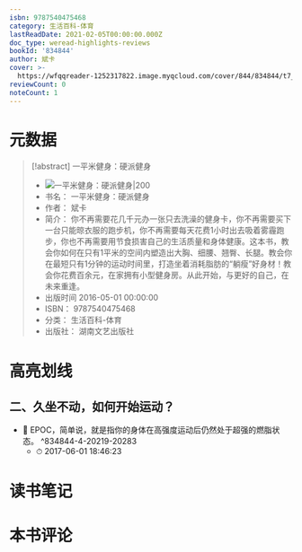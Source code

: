 ```yaml
---
isbn: 9787540475468
category: 生活百科-体育
lastReadDate: 2021-02-05T00:00:00.000Z
doc_type: weread-highlights-reviews
bookId: '834844'
author: 斌卡
cover: >-
  https://wfqqreader-1252317822.image.myqcloud.com/cover/844/834844/t7_834844.jpg
reviewCount: 0
noteCount: 1
---
```

# 元数据
> [!abstract] 一平米健身：硬派健身
> - ![ 一平米健身：硬派健身|200](https://wfqqreader-1252317822.image.myqcloud.com/cover/844/834844/t7_834844.jpg)
> - 书名： 一平米健身：硬派健身
> - 作者： 斌卡
> - 简介： 你不再需要花几千元办一张只去洗澡的健身卡，你不再需要买下一台只能晾衣服的跑步机，你不再需要每天花费1小时出去吸着雾霾跑步，你也不再需要用节食损害自己的生活质量和身体健康。这本书，教会你如何在只有1平米的空间内塑造出大胸、细腰、翘臀、长腿。教会你在最短只有1分钟的运动时间里，打造坐着消耗脂肪的“躺瘦”好身材！教会你花费百余元，在家拥有小型健身房。从此开始，与更好的自己，在未来重逢。
> - 出版时间 2016-05-01 00:00:00
> - ISBN： 9787540475468
> - 分类： 生活百科-体育
> - 出版社： 湖南文艺出版社

# 高亮划线

## 二、久坐不动，如何开始运动？


- 📌 EPOC，简单说，就是指你的身体在高强度运动后仍然处于超强的燃脂状态。 ^834844-4-20219-20283
    - ⏱ 2017-06-01 18:46:23 
# 读书笔记

# 本书评论
